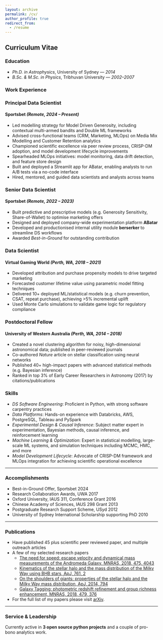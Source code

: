 ```yaml
---
layout: archive
permalink: /cv/
author_profile: true
redirect_from:
  - /resume
---
```


## Curriculum Vitae

### Education
- *Ph.D. in Astrophysics*, University of Sydney — *2014*  
- *B.Sc. & M.Sc. in Physics*, Tribhuvan University — *2002–2007*

### Work Experience

### Principal Data Scientist  

#### Sportsbet *(Remote, 2024 – Present)*

- Led modelling strategy for Model Driven Generosity, including contextual multi-armed bandits and Double ML frameworks  
- Advised cross-functional teams (CRM, Marketing, MLOps) on Media Mix Modelling and Customer Retention analytics  
- Championed scientific excellence via peer review process, CRISP-DM adoption, and model development lifecycle improvements  
- Spearheaded MLOps initiatives: model monitoring, data drift detection, and feature store design  
- Built and deployed a Streamlit app for ABatar, enabling analysts to run A/B tests via a no-code interface  
- Hired, mentored, and guided data scientists and analysts across teams

### Senior Data Scientist  
#### Sportsbet *(Remote, 2022 – 2023)*

- Built predictive and prescriptive models (e.g. Generosity Sensitivity, Share-of-Wallet) to optimise marketing offers  
- Designed and deployed company-wide experimentation platform **ABatar**  
- Developed and productionised internal utility module **berserker** to streamline DS workflows  
- Awarded *Best-in-Ground* for outstanding contribution

### Data Scientist  
#### Virtual Gaming World *(Perth, WA, 2018 – 2021)*

- Developed attribution and purchase propensity models to drive targeted marketing  
- Forecasted customer lifetime value using parametric model fitting techniques  
- Delivered 10+ deployed ML/statistical models (e.g. churn prevention, CSAT, repeat purchase), achieving >5% incremental uplift  
- Used Monte Carlo simulations to validate game logic for regulatory compliance

### Postdoctoral Fellow  
#### University of Western Australia *(Perth, WA, 2014 – 2018)*

- Created a novel clustering algorithm for noisy, high-dimensional astronomical data; published in peer-reviewed journals  
- Co-authored *Nature* article on stellar classification using neural networks  
- Published 40+ high-impact papers with advanced statistical methods (e.g. Bayesian inference)  
- Ranked in top 3% of Early Career Researchers in Astronomy (2017) by citations/publications


### Skills

- *DS Software Engineering*: Proficient in Python, with strong software carpentry practices  
- *Data Platforms*: Hands-on experience with Databricks, AWS, PostgreSQL, Tableau and PySpark  
- *Experimental Design & Causal Inference*: Subject matter expert in experimentation, Bayesian methods, causal inference, and reinforcement learning  
- *Machine Learning & Optimization*: Expert in statistical modelling, large-scale ML systems, and simulation techniques including MCMC, HMC, and more  
- *Model Development Lifecycle*: Advocate of CRISP-DM framework and MLOps integration for achieving scientific operational excellence

---

### Accomplishments
- Best-in-Ground Offer, Sportsbet 2024
- Research Collaboration Awards, UWA 2017
- Oxford University, IAUS 311, Conference Grant 2016
- Chinese Academy of Sciences, IAUS 298 Grant 2013
- Postgraduate Research Support Scheme, USyd 2012
- University of Sydney International Scholarship supporting PhD 2010

---

### Publications
- Have published 45 plus scientific peer reviewed paper, and multiple outreach articles
- A few of my selected research papers
  * [The need for speed: escape velocity and dynamical mass measurements of the Andromeda Galaxy, MNRAS, 2018, 475, 4043](https://academic.oup.com/mnras/article/475/3/4043/4797184)
  * [Kinematics of the stellar halo and the mass distribution of the Milky Way using BHB stars, ApJ, 761, 2](https://iopscience.iop.org/article/10.1088/0004-637X/761/2/98)
  * [On the shoulders of giants: properties of the stellar halo and the Milky Way mass distribution, ApJ, 2014, 794](https://ui.adsabs.harvard.edu/abs/2014ApJ...794...59K/abstract)
  * [Galaxy Tagging: photometric redshift refinement and group richness enhancement, MNRAS, 2018, 479, 376](https://academic.oup.com/mnras/article/479/3/3746/5039667)
- For the full list of my papers please visit [arXiv](https://arxiv.org/search/astro-ph?query=Kafle%2C+P+R&searchtype=author&abstracts=hide&order=-announced_date_first&size=50).
---

### Service & Leadership

Currently active in **3 open source python projects** and a couple of pro-bono analytics work.